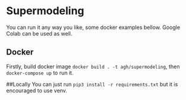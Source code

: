 # Supermodeling
You can run it any way you like, some docker examples bellow. Google Colab can be used as well.

## Docker
Firstly, build docker image `docker build . -t agh/supermodeling`, then `docker-compose up` to run it.

##Locally
 You can just run `pip3 install -r requirements.txt` but it is encouraged to use venv.

